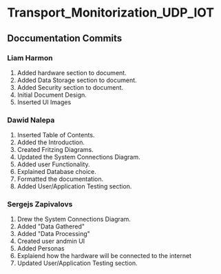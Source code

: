 # Transport_Monitorization_UDP_IOT

## Doccumentation Commits

### Liam Harmon
1. Added hardware section to document.
2. Added Data Storage section to document.
3. Added Security section to document.
4. Initial Document Design.
5. Inserted UI Images

### Dawid Nalepa
1. Inserted Table of Contents.
2. Added the Introduction.
3. Created Fritzing Diagrams.
4. Updated the System Connections Diagram.
5. Added user Functionality.
6. Explained Database choice.
7. Formatted the documentation.
8. Added User/Application Testing section.

### Sergejs Zapivalovs
1. Drew the System Connections Diagram.
2. Added "Data Gathered"
3. Added "Data Processing"
4. Created user andmin UI
5. Added Personas
6. Explaiend how the hardware will be connected to the internet
7. Updated User/Application Testing section.
